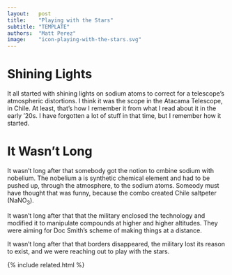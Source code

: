 ```yaml
---
layout:   post
title:    "Playing with the Stars"
subtitle: "TEMPLATE"
authors:  "Matt Perez"
image:    "icon-playing-with-the-stars.svg"
---
```


<div style="display:none;">
 <p>It all started with shining lights on sodium atoms to correct atmospheric distortions for a telescope in Chile.</p>
</div>

<h1>Shining Lights</h1>
 <p>It all started with shining lights on sodium atoms to correct for a telescope&rsquo;s atmospheric distortions. I think it was the scope in the Atacama Telescope, in Chile. At least, that&rsquo;s how I remember it from what I read about it in the early &rsquo;20s. I have forgotten a lot of stuff in that time, but I remember how it started.</p>

<h1>It Wasn&rsquo;t Long</h1>
 <p>It wasn&rsquo;t long after that somebody got the notion to cmbine sodium with nobelium. The nobelium a is synthetic chemical element and had to be pushed up, through the atmosphere, to the sodium atoms. Someody must have thought that was funny, because the combo created Chile saltpeter (NaNO<sub>3</sub>).</p>
 <p>It wasn&rsquo;t long after that that the military enclosed the technology and modified it to manipulate compounds at higher and higher altitudes. They were aiming for Doc Smith&rsquo;s scheme of making things at a distance.</p>
 <p>It wasn&rsquo;t long after that that borders disappeared, the military lost its reason to exist, and we were reaching out to play with the stars.</p>

{% include related.html %}